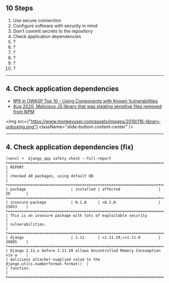 <!-- classes: ten-steps -->

## 10 Steps

<ol>
    <li>Use secure connection</li>
    <li>Configure software with security in mind</li>
    <li>Don't commit secrets to the repository</li>
    <li className="active">Check application dependencies</li>
    <li>?</li>
    <li>?</li>
    <li>?</li>
    <li>?</li>
    <li>?</li>
    <li>?</li>
</ol>

<!-- note
Let's talk about application dependencies!
-->

---

<!-- sectionTitle: Dependencies -->

## 4. Check application dependencies

- [№9 in OWASP Top 10 - Using Components with Known Vulnerabilities](https://owasp.org/www-project-top-ten/OWASP_Top_Ten_2017/Top_10-2017_A9-Using_Components_with_Known_Vulnerabilities)
- [Aug 2020, Malicious JS library that was stealing sensitive files removed from NPM](https://securityaffairs.co/wordpress/107691/malware/npm-package-fallguys-removed.html)

<img src={"https://www.monkeyuser.com/assets/images/2019/116-library-unboxing.png"} className="slide-bottom content-center" />

<!-- note

Libraries are written by people. And people make mistakes, or intentionally do bad things.

In the link on the slide is a recent case when library was stealing personal data under the hood.
Luckily it was shut down fast. The other important thing related to libraries is that they
usually have new versions with patched vulnerabilities which we should use.

And it is a responsibility of the developer to frequently check and update library versions and setup
notifications about new versions.

There is a lot of automatic tools that make having notifications
about new secure versions easy to receieve.
-->

---

## 4. Check application dependencies (fix)

```
(venv) ➜  django_app safety check --full-report
+==============================================================================+
| REPORT                                                                       |
| checked 40 packages, using default DB                                        |
+============================+===========+==========================+==========+
| package                    | installed | affected                 | ID       |
+============================+===========+==========================+==========+
| insecure-package           | 0.1.0     | <0.2.0                   | 25853    |
+==============================================================================+
| This is an insecure package with lots of exploitable security                |
| vulnerabilities.                                                             |
+==============================================================================+
| django                     | 1.11      | <1.11.19,>=1.11.0        | 36885    |
+==============================================================================+
| Django 1.11.x before 1.11.19 allows Uncontrolled Memory Consumption via a    |
| malicious attacker-supplied value to the django.utils.numberformat.format()  |
| function.                                                                    |
+==============================================================================+
```

<!-- note

Here we can see an example of the full report of python `safety` package, it can not only
show insecure versions but also short explanation.

See that here mentioned that some numeric template filters in Django
can comsule a lot of application memory which can be used for denial of service attack.
An intent of the Denial od service attack or more common known as DDoS is
to temporary or permanently make application unavailable for users.

This dependency check can be setup to run each time you push changes to the repository,
or even better, to run periodically and send for example emails when new
more secure version of the library is available.
-->
